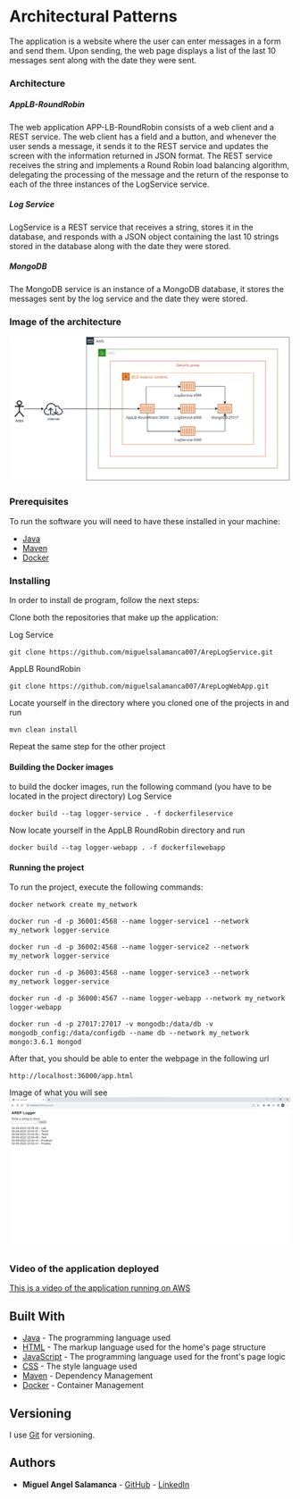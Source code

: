 # Architectural Patterns

The application is a website where the user can enter messages in a form and send them. Upon sending, the web page displays a list of the last 10 messages sent along with the date they were sent.

### Architecture

##### AppLB-RoundRobin
The web application APP-LB-RoundRobin consists of a web client and a REST service. The web client has a field and a button, and whenever the user sends a message, it sends it to the REST service and updates the screen with the information returned in JSON format. The REST service receives the string and implements a Round Robin load balancing algorithm, delegating the processing of the message and the return of the response to each of the three instances of the LogService service.

##### Log Service
LogService is a REST service that receives a string, stores it in the database, and responds with a JSON object containing the last 10 strings stored in the database along with the date they were stored.

##### MongoDB 
The MongoDB service is an instance of a MongoDB database, it stores the messages sent by the log service and the date they were stored.

### Image of the architecture

![image](architecture.png)

### Prerequisites

To run the software you will need to have these installed in your machine:

* [Java](https://www.java.com/)
* [Maven](https://maven.apache.org/)
* [Docker](https://www.docker.com/)


### Installing

In order to install de program, follow the next steps:

Clone both the repositories that make up the application:

Log Service

```
git clone https://github.com/miguelsalamanca007/ArepLogService.git
```
AppLB RoundRobin
```
git clone https://github.com/miguelsalamanca007/ArepLogWebApp.git
``` 
Locate yourself in the directory where you cloned one of the projects in and run
```
mvn clean install
```
Repeat the same step for the other project

#### Building the Docker images

to build the docker images, run the following command (you have to be located in the project directory)
Log Service
```
docker build --tag logger-service . -f dockerfileservice
```
Now locate yourself in the AppLB RoundRobin directory and run
```
docker build --tag logger-webapp . -f dockerfilewebapp
```
#### Running the project

To run the project, execute the following commands:
```
docker network create my_network
```
```
docker run -d -p 36001:4568 --name logger-service1 --network my_network logger-service
```
```
docker run -d -p 36002:4568 --name logger-service2 --network my_network logger-service
```
```
docker run -d -p 36003:4568 --name logger-service3 --network my_network logger-service
```
```
docker run -d -p 36000:4567 --name logger-webapp --network my_network logger-webapp
```
```
docker run -d -p 27017:27017 -v mongodb:/data/db -v mongodb_config:/data/configdb --name db --network my_network mongo:3.6.1 mongod
```
After that, you should be able to enter the webpage in the following url
```
http://localhost:36000/app.html
```
Image of what you will see
![deploy](deployment.png)
### Video of the application deployed
[This is a video of the application running on AWS](https://www.youtube.com/watch?v=eyEpf8nGEJo)
## Built With

* [Java](https://www.java.com/) - The programming language used
* [HTML](https://html.com/document/) - The markup language used for the home's page structure
* [JavaScript](https://www.javascript.com/) - The programming language used for the front's page logic
* [CSS](https://developer.mozilla.org/es/docs/Web/CSS) - The style language used
* [Maven](https://maven.apache.org/) - Dependency Management
* [Docker](https://www.docker.com/) - Container Management

## Versioning

I use [Git](https://git-scm.com/) for versioning.

## Authors

* **Miguel Angel Salamanca**  - [GitHub](https://github.com/miguelsalamanca007) - [LinkedIn](https://www.linkedin.com/in/miguel-%C3%A1ngel-salamanca-alarc%C3%B3n-714956265/)